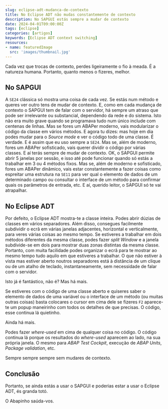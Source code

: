 ```yaml
---
slug: eclipse-adt-mudanca-de-contexto
title: No Eclipse ADT não mudas constantemente de contexto
description: No SAPGUI estás sempre a mudar de contexto
date: 2024-04-01T09:00:00Z
tags: [eclipse]
categories: [artigos]
keywords: [Eclipse ADT context switching]
resources:
- name: featuredImage
  src: 'images/thumbnail.jpg'
---
```


Cada vez que trocas de contexto, perdes ligeiramente o fio à meada. É a natureza humana. Portanto, quanto menos o fizeres, melhor.

<!--more-->

## No SAPGUI

A `SE24` clássica só mostra uma coisa de cada vez. Se estás num método e queres ver outro tens de mudar de contexto. E, como em cada mudança de contexto o SAPGUI tem de falar com o servidor, há sempre um atraso que pode ser irrelevante ou substancial, dependendo da rede e do sistema. Isto não era muito grave quando se programava tudo num único include com centenas de linhas. Mas se fores um ABAPer moderno, vais modularizar o código da classe em vários métodos. E agora tu dizes: mas hoje em dia podes mudar para o _Source mode_ e ver o código todo de uma classe. É verdade. E é assim que eu uso sempre a `SE24`. Mas se, além de moderno, fores um ABAPer sofisticado, vais querer dividir o código por várias classes. E aí terás sempre de mudar de contexto. OK, o SAPGUI permite abrir 5 janelas por sessão, e isso até pode funcionar quando só estás a trabalhar em 3 ou 4 métodos fixos. Mas se, além de moderno e sofisticado, fores um ABAPer dinâmico, vais estar constantemente a fazer coisas como espreitar uma estrutura na `SE11` para ver qual o elemento de dados de um determinado campo ou consultar o interface de um método para confirmar quais os parâmetros de entrada, etc. E aí, querido leitor, o SAPGUI só te vai atrapalhar.

## No Eclipse ADT

Por defeito, o Eclipse ADT mostra-te a classe inteira. Podes abrir dúzias de classes em vários separadores. Além disso, consegues facilmente subdividir o ecrã em várias janelas adjacentes, horizontal e verticalmente, para veres várias coisas ao mesmo tempo. Se estiveres a trabalhar em dois métodos diferentes da mesma classe, podes fazer _split Window_ e a janela subdivide-se em dois para mostrar duas zonas distintas da mesma classe. Portanto, com muita facilidade podes organizar o ecrã para te mostrar ao mesmo tempo tudo aquilo em que estiveres a trabalhar. O que não estiver à vista mas estiver aberto noutros separadores está à distância de um clique ou de um atalho de teclado, instantaneamente, sem necessidade de falar com o servidor.

Isto já é fantástico, não é? Mas há mais.

Se estiveres com o código de uma classe aberto e quiseres saber o elemento de dados de uma variável ou o interface de um método (ou muitas outras coisas) basta colocares o cursor em cima dele se fizeres `F2` aparece-te um popup maneirinho com todos os detalhes de que precisas. O código, esse continua lá quietinho.

Ainda há mais.

Podes fazer _where-used_ em cima de qualquer coisa no código. O código continua lá porque os resultados do _where-used_ aparecem ao lado, na sua própria janela. O mesmo para _ABAP Test Cockpit_, execução de _ABAP Units_, _Package validation_, etc.

Sempre sempre sempre sem mudares de contexto.

## Conclusão

Portanto, se ainda estás a usar o SAPGUI e poderias estar a usar o Eclipse ADT, és granda totó.

O Abapinho saúda-vos.
